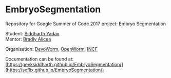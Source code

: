 # EmbryoSegmentation

Repository for Google Summer of Code 2017 project: Embryo Segmentation

Student: [Siddharth Yadav][0]   
Mentor: [Bradly Alicea][1]

Organisation: [DevoWorm][4], [OpenWorm][5], [INCF][3] 

Documentation can be found at: [https://geeksiddharth.github.io/EmbryoSegmentation/](https://seflix.github.io/EmbryoSegmentation/)


[0]: https://www.linkedin.com/in/sedflix/
[1]: https://www.linkedin.com/in/bradlyalicea
[3]: http://incf.org/
[4]: http://devoworm.weebly.com/
[5]: http://www.openworm.org/
